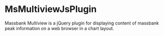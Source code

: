 # MsMultiviewJsPlugin
Massbank Multiview is a jQuery plugin for displaying content of massbank peak information on a web browser in a chart layout. 

